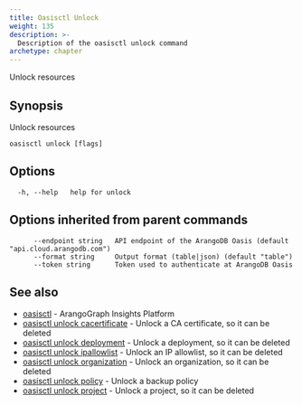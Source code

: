```yaml
---
title: Oasisctl Unlock
weight: 135
description: >-
  Description of the oasisctl unlock command
archetype: chapter
---
```

Unlock resources

## Synopsis

Unlock resources

```
oasisctl unlock [flags]
```

## Options

```
  -h, --help   help for unlock
```

## Options inherited from parent commands

```
      --endpoint string   API endpoint of the ArangoDB Oasis (default "api.cloud.arangodb.com")
      --format string     Output format (table|json) (default "table")
      --token string      Token used to authenticate at ArangoDB Oasis
```

## See also

* [oasisctl](../options.md)	 - ArangoGraph Insights Platform
* [oasisctl unlock cacertificate](unlock-ca-certificate.md)	 - Unlock a CA certificate, so it can be deleted
* [oasisctl unlock deployment](unlock-deployment.md)	 - Unlock a deployment, so it can be deleted
* [oasisctl unlock ipallowlist](unlock-ip-allowlist.md)	 - Unlock an IP allowlist, so it can be deleted
* [oasisctl unlock organization](unlock-organization.md)	 - Unlock an organization, so it can be deleted
* [oasisctl unlock policy](unlock-policy.md)	 - Unlock a backup policy
* [oasisctl unlock project](unlock-project.md)	 - Unlock a project, so it can be deleted


